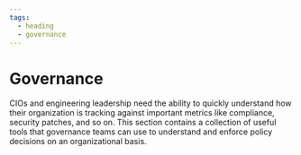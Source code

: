 ```yaml
---
tags:
  - heading
  - governance
---
```


# Governance

CIOs and engineering leadership need the ability to quickly understand how their organization is tracking against important metrics like compliance, security patches, and so on. This section contains a collection of useful tools that governance teams can use to understand and enforce policy decisions on an organizational basis.

